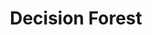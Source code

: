 ---
title: "Decision Forest"

categories: ['']

tags: ['Decision', 'Forest']

arabic: ['غابة القرار', 'مجموعة قرارات']

publishers: ['معجم مصطلحات التعلم الآلي والتعلم العميق وعلم البيانات']

types: "word"

slug: ""
---